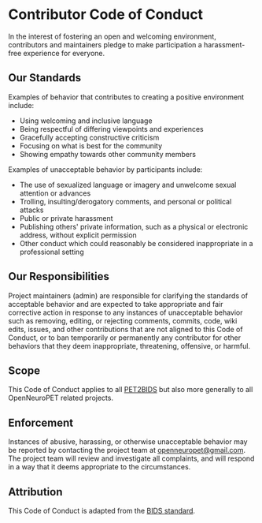 # Contributor Code of Conduct

In the interest of fostering an open and welcoming environment, contributors and maintainers pledge to make participation a harassment-free experience for everyone.

## Our Standards

Examples of behavior that contributes to creating a positive environment include:

* Using welcoming and inclusive language
* Being respectful of differing viewpoints and experiences
* Gracefully accepting constructive criticism
* Focusing on what is best for the community
* Showing empathy towards other community members

Examples of unacceptable behavior by participants include:

* The use of sexualized language or imagery and unwelcome sexual attention or advances
* Trolling, insulting/derogatory comments, and personal or political attacks
* Public or private harassment
* Publishing others' private information, such as a physical or electronic address, without explicit permission
* Other conduct which could reasonably be considered inappropriate in a professional setting

## Our Responsibilities

Project maintainers (admin) are responsible for clarifying the standards of acceptable behavior and are expected to take appropriate and fair corrective action in response to any instances of unacceptable behavior such as removing, editing, or rejecting comments, commits, code, wiki edits, issues, and other contributions that are not aligned to this Code of Conduct, or to ban temporarily or permanently any contributor for other behaviors that they deem inappropriate, threatening, offensive, or harmful.

## Scope

This Code of Conduct applies to all [PET2BIDS](https://github.com/openneuropet/PET2BIDS/) but also more generally to all OpenNeuroPET related projects.

## Enforcement

Instances of abusive, harassing, or otherwise unacceptable behavior may be reported by contacting the project team at openneuropet@gmail.com. The project team will review and investigate all complaints, and will respond in a way that it deems appropriate to the circumstances. 

## Attribution 

This Code of Conduct is adapted from the [BIDS standard](https://github.com/bids-standard/bids-specification).
